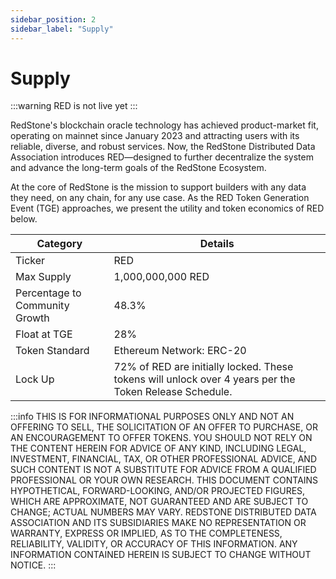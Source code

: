 ```yaml
---
sidebar_position: 2
sidebar_label: "Supply"
---
```


# Supply

:::warning
RED is not live yet
:::

RedStone's blockchain oracle technology has achieved product-market fit, operating on mainnet since January 2023 and attracting users with its reliable, diverse, and robust services. Now, the RedStone Distributed Data Association introduces RED—designed to further decentralize the system and advance the long-term goals of the RedStone Ecosystem.

At the core of RedStone is the mission to support builders with any data they need, on any chain, for any use case. As the RED Token Generation Event (TGE) approaches, we present the utility and token economics of RED below.

| Category                       | Details                                                                                                      |
| ------------------------------ | ------------------------------------------------------------------------------------------------------------ |
| Ticker                         | RED                                                                                                          |
| Max Supply                     | 1,000,000,000 RED                                                                                            |
| Percentage to Community Growth | 48.3%                                                                                                        |
| Float at TGE                   | 28%                                                                                                          |
| Token Standard                 | Ethereum Network: ERC-20                                                                                     |
| Lock Up                        | 72% of RED are initially locked. These tokens will unlock over 4 years per the Token Release Schedule. |

:::info
THIS IS FOR INFORMATIONAL PURPOSES ONLY AND NOT AN OFFERING TO SELL, THE SOLICITATION OF AN OFFER TO PURCHASE, OR AN ENCOURAGEMENT TO OFFER TOKENS. YOU SHOULD NOT RELY ON THE CONTENT HEREIN FOR ADVICE OF ANY KIND, INCLUDING LEGAL, INVESTMENT, FINANCIAL, TAX, OR OTHER PROFESSIONAL ADVICE, AND SUCH CONTENT IS NOT A SUBSTITUTE FOR ADVICE FROM A QUALIFIED PROFESSIONAL OR YOUR OWN RESEARCH. THIS DOCUMENT CONTAINS HYPOTHETICAL, FORWARD-LOOKING, AND/OR PROJECTED FIGURES, WHICH ARE APPROXIMATE, NOT GUARANTEED AND ARE SUBJECT TO CHANGE; ACTUAL NUMBERS MAY VARY. REDSTONE DISTRIBUTED DATA ASSOCIATION AND ITS SUBSIDIARIES MAKE NO REPRESENTATION OR WARRANTY, EXPRESS OR IMPLIED, AS TO THE COMPLETENESS, RELIABILITY, VALIDITY, OR ACCURACY OF THIS INFORMATION. ANY INFORMATION CONTAINED HEREIN IS SUBJECT TO CHANGE WITHOUT NOTICE.
:::

